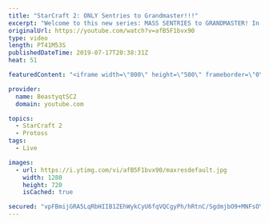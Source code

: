 ```yaml
---
title: "StarCraft 2: ONLY Sentries to Grandmaster!!!"
excerpt: "Welcome to this new series: MASS SENTRIES to GRANDMASTER! In this series, we will see how far I can get by playing ONLY Sentries on the ladder in ALL Protoss matchups!  Feel free to let me know if you have any suggestions for future videos. I hope you guys enjoy this one!  Check out my stream on Twitch"
originalUrl: https://youtube.com/watch?v=afB5F1bvx90
type: video
length: PT41M53S
publishedDateTime: 2019-07-17T20:38:31Z
heat: 51

featuredContent: "<iframe width=\"800\" height=\"500\" frameborder=\"0\" src=\"https://www.youtube.com/embed/afB5F1bvx90\" allow=\"accelerometer; autoplay; encrypted-media; gyroscope; picture-in-picture\" allowfullscreen></iframe>"

provider:
  name: BeastyqtSC2
  domain: youtube.com

topics:
  - StarCraft 2
  - Protoss
tags:
  - Live

images:
  - url: https://i.ytimg.com/vi/afB5F1bvx90/maxresdefault.jpg
    width: 1280
    height: 720
    isCached: true

secured: "vpFBmijGRA5LqRbHIIB1ZEhWykCyU6fqVQCgyPh/hRtnC/SgdmjbO9+MNFsOYxeHYpnmDKzn0r5aU+c35c1pU28uKJNrS1PA1rrGzTUC5OvqdMrGGbm8LGBAIVqCLvlKja+TXsqg5CCLPi3SvM/A4yOAHpTrimevZnbNGk4LVJ2ecaOKQU0qMHSM18OEl1chN4zamR4/yeHu2ECuyURZ1ikriTARwAvER2SWk9NpzkuU+5JP2MSy7wxZ5ZeYkHU0MBotCIZIKp4phlq7ctZOEGzmvYQQs/VPVcVdPnOP92kY/HnbKM9UznneNpEEbbHRfwa3zONt/Zs+EUDuGS624QVK/Qt/xVqokk27lsWo/geyxUtdMhWUNzByvjWp2ExMWiSjYLa0Uwi00Kg6KWqVFTSaAqOVciwQ6w2rekB9/6s=;0Ai1WX8SzGGn0dSyHCFMXA=="
---
```


